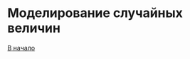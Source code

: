 # Моделирование случайных величин
[В начало](https://github.com/dimondlove/simulation_modeling/tree/master)
